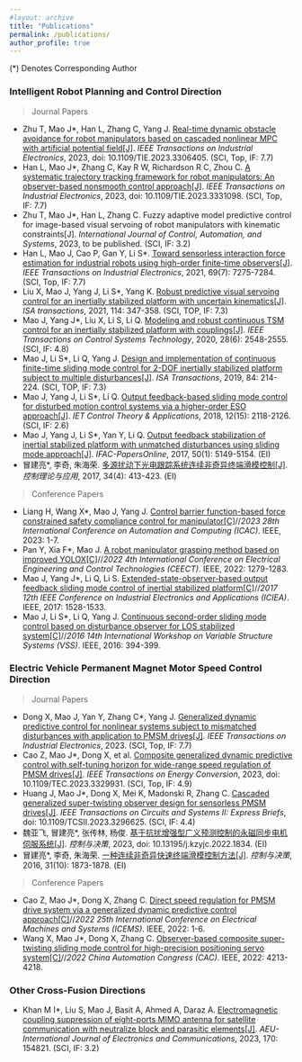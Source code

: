 ```yaml
---
#layout: archive
title: "Publications"
permalink: /publications/
author_profile: true
---
```


(*) Denotes Corresponding Author
### Intelligent Robot Planning and Control Direction
> Journal Papers

- Zhu T, Mao J\*, Han L, Zhang C, Yang J. [Real-time dynamic obstacle avoidance for robot manipulators based on cascaded nonlinear MPC with artificial potential field[J]](https://ieeexplore.ieee.org/abstract/document/10234133). *IEEE Transactions on Industrial Electronics*, 2023, doi: 10.1109/TIE.2023.3306405. (SCI, Top, IF: 7.7)
- Han L, Mao J\*, Zhang C, Kay R W, Richardson R C, Zhou C. [A systematic trajectory tracking framework for robot manipulators: An observer-based nonsmooth control approach[J]](https://ieeexplore.ieee.org/document/10324401). *IEEE Transactions on Industrial Electronics*, 2023, doi: 10.1109/TIE.2023.3331098. (SCI, Top, IF: 7.7)
- Zhu T, Mao J\*, Han L, Zhang C. Fuzzy adaptive model predictive control for image-based visual servoing of robot manipulators with kinematic constraints[J]. *International Journal of Control, Automation, and Systems*, 2023, to be published. (SCI, IF: 3.2)
- Han L, Mao J, Cao P, Gan Y, Li S\*. [Toward sensorless interaction force estimation for industrial robots using high-order finite-time observers[J]](http://ieeexplore.ieee.org.shiep.vpn358.com/document/9484422). *IEEE Transactions on Industrial Electronics*, 2021, 69(7): 7275-7284. (SCI, Top, IF: 7.7)
- Liu X, Mao J, Yang J, Li S\*, Yang K. [Robust predictive visual servoing control for an inertially stabilized platform with uncertain kinematics[J]](https://www.sciencedirect.com/science/article/pii/S0019057820305589). *ISA transactions*, 2021, 114: 347-358. (SCI, TOP, IF: 7.3)
- Mao J, Yang J\*, Liu X, Li S, Li Q. [Modeling and robust continuous TSM control for an inertially stabilized platform with couplings[J]](https://ieeexplore.ieee.org/document/8811761). *IEEE Transactions on Control Systems Technology*, 2020, 28(6): 2548-2555. (SCI, IF: 4.8)
- Mao J, Li S\*, Li Q, Yang J. [Design and implementation of continuous finite-time sliding mode control for 2-DOF inertially stabilized platform subject to multiple disturbances[J]](https://www.sciencedirect.com/science/article/pii/S0019057818303562). *ISA Transactions*, 2019, 84: 214-224. (SCI, TOP, IF: 7.3)
- Mao J, Yang J, Li S\*, Li Q. [Output feedback-based sliding mode control for disturbed motion control systems via a higher-order ESO approach[J]](https://ietresearch.onlinelibrary.wiley.com/doi/epdf/10.1049/iet-cta.2018.5197). *IET Control Theory & Applications*, 2018, 12(15): 2118-2126. (SCI, IF: 2.6)
- Mao J, Yang J, Li S\*, Yan Y, Li Q. [Output feedback stabilization of inertial stabilized platform with unmatched disturbances using sliding mode approach[J]](https://www.sciencedirect.com/science/article/pii/S240589631731234X). *IFAC-PapersOnline*, 2017, 50(1): 5149-5154. (EI)
- 冒建亮\*, 李奇, 朱海荣. [多源扰动下光电跟踪系统连续非奇异终端滑模控制[J]](http://jcta.alljournals.ac.cn/cta_cn/ch/reader/view_abstract.aspx?file_no=CCTA160726&flag=1). *控制理论与应用*, 2017, 34(4): 413-423. (EI)
<!-- 李双圻, 朱天启, 冒建亮\*. 基于动态轨迹预测控制的机械手臂运动目标捕捉策略[J]. *计算机仿真*, 2023.
周之剑, 任善荣, 冒建亮\*, 陈辉. 基于模糊自适应滑模动量观测器的机械臂外力矩估计[J], *制造业自动化*，2023.-->

> Conference Papers

- Liang H, Wang X\*, Mao J, Yang J. [Control barrier function-based force constrained safety compliance control for manipulator[C]](https://ieeexplore.ieee.org/document/10275266)//*2023 28th International Conference on Automation and Computing (ICAC)*. IEEE, 2023: 1-7.
- Pan Y, Xia F\*, Mao J. [A robot manipulator grasping method based on improved YOLOX[C]](https://ieeexplore.ieee.org/document/10030260)//*2022 4th International Conference on Electrical Engineering and Control Technologies (CEECT)*. IEEE, 2022: 1279-1283.
- Mao J, Yang J\*, Li Q, Li S. [Extended-state-observer-based output feedback sliding mode control of inertial stabilized platform[C]](https://ieeexplore.ieee.org/document/8283081)//*2017 12th IEEE Conference on Industrial Electronics and Applications (ICIEA)*. IEEE, 2017: 1528-1533.
- Mao J, Li S\*, Li Q, Yang J. [Continuous second-order sliding mode control based on disturbance observer for LOS stabilized system[C]](https://ieeexplore.ieee.org/document/7506951)//*2016 14th International Workshop on Variable Structure Systems (VSS)*. IEEE, 2016: 394-399.

### Electric Vehicle Permanent Magnet Motor Speed Control Direction

> Journal Papers

- Dong X, Mao J, Yan Y, Zhang C\*, Yang J. [Generalized dynamic predictive control for nonlinear systems subject to mismatched disturbances with application to PMSM drives[J]](https://ieeexplore.ieee.org/document/10049756). *IEEE Transactions on Industrial Electronics*, 2023. (SCI, Top, IF: 7.7)
- Cao Z, Mao J\*, Dong X, et al. [Composite generalized dynamic predictive control with self-tuning horizon for wide-range speed regulation of PMSM drives[J]](https://ieeexplore.ieee.org/document/10306308). *IEEE Transactions on Energy Conversion*, 2023, doi: 10.1109/TEC.2023.3329931. (SCI, Top, IF: 4.9)
- Huang J, Mao J\*, Dong X, Mei K, Madonski R, Zhang C. [Cascaded generalized super-twisting observer design for sensorless PMSM drives[J]](https://ieeexplore.ieee.org/document/10185936). *IEEE Transactions on Circuits and Systems II: Express Briefs*, doi: 10.1109/TCSII.2023.3296625. (SCI, IF: 4.4)
- 魏亚飞, 冒建亮\*, 张传林, 杨俊. [基于抗扰增强型广义预测控制的永磁同步电机伺服系统[J]](http://kzyjc.alljournals.cn/kzyjc/article/abstract/2022-1834). *控制与决策*, 2023, doi: 10.13195/j.kzyjc.2022.1834. (EI)
- 冒建亮\*, 李奇, 朱海荣. [一种连续非奇异快速终端滑模控制方法[J]](http://kzyjc.alljournals.cn/kzyjc/article/abstract/2015-1105?st=advanced_search). *控制与决策*, 2016, 31(10): 1873-1878. (EI)
<!-- 冒建亮\*, 魏亚飞, 张传林. 基于DSP的永磁同步电动机RCP对拖实验平台设计[J]. 实验室研究与探索, 2023, 42(04): 38-43.
冒建亮\*, 叶桦, 李奇. 基于FPGA的步进电机电流优化控制策略[J]. 信息与控制, 2015, 44(05): 585-591.-->

> Conference Papers

- Cao Z, Mao J\*, Dong X, Zhang C. [Direct speed regulation for PMSM drive system via a generalized dynamic predictive control approach[C]](https://ieeexplore.ieee.org/document/9982919)//*2022 25th International Conference on Electrical Machines and Systems (ICEMS)*. IEEE, 2022: 1-6.
- Wang X, Mao J\*, Dong X, Zhang C. [Observer-based composite super-twisting sliding mode control for high-precision positioning servo system[C]](https://ieeexplore.ieee.org/abstract/document/10055159)//*2022 China Automation Congress (CAC)*. IEEE, 2022: 4213-4218.

### Other Cross-Fusion Directions
- Khan M I\*, Liu S, Mao J, Basit A, Ahmed A, Daraz A. [Electromagnetic coupling suppression of eight-ports MIMO antenna for satellite communication with neutralize block and parasitic elements[J]](https://www.sciencedirect.com/science/article/pii/S1434841123002959). *AEU-International Journal of Electronics and Communications*, 2023, 170: 154821. (SCI, IF: 3.2)
